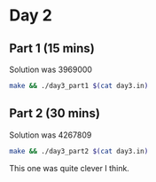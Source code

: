 # Day 2

## Part 1 (15 mins)

Solution was 3969000

```bash
make && ./day3_part1 $(cat day3.in)
```

## Part 2 (30 mins)

Solution was 4267809

```bash
make && ./day3_part2 $(cat day3.in)
```

This one was quite clever I think.
